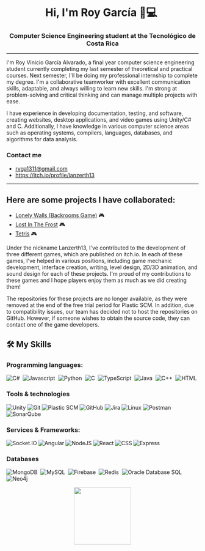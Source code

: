<h1 align="center">Hi, I'm Roy García 👋💻 <img height="40"</h1>
<h3 align="center">Computer Science Engineering student at the Tecnológico de Costa Rica</h3>

-------------------
I'm Roy Vinicio García Alvarado, a final year computer science engineering student currently completing my last semester of theoretical and practical courses. Next semester, I'll be doing my professional internship to complete my degree. I'm a collaborative teamworker with excellent communication skills, adaptable, and always willing to learn new skills. I'm strong at problem-solving and critical thinking and can manage multiple projects with ease. 
  
I have experience in developing documentation, testing, and software, creating websites, desktop applications, and video games using Unity/C# and C. Additionally, I have knowledge in various computer science areas such as operating systems, compilers, languages, databases, and algorithms for data analysis.
  
### Contact me
+ rvga1311@gmail.com
+ https://itch.io/profile/lanzerth13


-------------------
  
## Here are some projects I have collaborated:
+ [Lonely Walls (Backrooms Game)](https://juuzou13.itch.io/lonely-walls) :video_game:
+ [Lost In The Frost](https://juuzou13.itch.io/lostinthefrost) :video_game:
+ [Tetris](https://lanzerth13.itch.io/tetris) :video_game:
  
Under the nickname Lanzerth13, I've contributed to the development of three different games, which are published on itch.io. In each of these games, I've helped in various positions, including game mechanic development, interface creation, writing, level design, 2D/3D animation, and sound design for each of these projects. I'm proud of my contributions to these games and I hope players enjoy them as much as we did creating them!

The repositories for these projects are no longer available, as they were removed at the end of the free trial period for Plastic SCM. In addition, due to compatibility issues, our team has decided not to host the repositories on GitHub. However, if someone wishes to obtain the source code, they can contact one of the game developers.

## 🛠️ My Skills
### Programming languages:
![C#](https://img.shields.io/badge/C%23-239120?style=flat&logo=c-sharp&logoColor=white)&nbsp;
![Javascript](https://img.shields.io/badge/JavaScript-F7DF1E?style=flat&logo=javascript&logoColor=black)&nbsp;
![Python](https://img.shields.io/badge/-Python-05122A?style=flat&logo=python)&nbsp;
![C](https://img.shields.io/badge/C-00599C?style=flat&logo=c&logoColor=white)&nbsp;
![TypeScript](https://img.shields.io/badge/TypeScript-007ACC?style=flat&logo=typescript&logoColor=white)&nbsp;
![Java](https://img.shields.io/badge/Java-%23150458.svg?style=flat&logo=java&logoColor=orange)&nbsp;
![C++](https://img.shields.io/badge/-C++-05122A?style=flat&logo=C%2B%2B&logoColor=00599C)&nbsp;
![HTML](https://img.shields.io/badge/-HTML-E34F26?style=flat&logo=html5&logoColor=white)

### Tools & technologies
![Unity](https://img.shields.io/badge/-Unity-000000?style=flat&logo=unity&logoColor=white)
![Git](https://img.shields.io/badge/-Git-black?style=flat-square&logo=git)
![Plastic SCM](https://img.shields.io/badge/Plastic%20SCM-5849BE?style=flat&logo=plasticscm&logoColor=white&color=orange)
![GitHub](https://img.shields.io/badge/-GitHub-181717?style=flat-square&logo=github)
![Jira](https://img.shields.io/badge/Jira-0052CC?style=flat&logo=jira&logoColor=white)
![Linux](https://img.shields.io/badge/Linux-FCC624?style=flat&logo=linux&logoColor=black)
![Postman](https://img.shields.io/badge/Postman-FF6C37?style=flat&logo=postman&logoColor=white)
![SonarQube](https://img.shields.io/badge/SonarQube-4E9BCD?style=flat&logo=sonarqube&logoColor=white)


### Services & Frameworks:
![Socket.IO](https://img.shields.io/badge/Socket.IO-010101?style=flat&logo=socket-dot-io&logoColor=white)
![Angular](https://img.shields.io/badge/-Angular-DD0031?style=flat&logo=angular&logoColor=white)
![NodeJS](https://img.shields.io/badge/-NodeJS-339933?style=flat&logo=node.js&logoColor=white)
![React](https://img.shields.io/badge/-React-61DAFB?style=flat&logo=react&logoColor=black)
![CSS](https://img.shields.io/badge/-CSS-1572B6?style=flat&logo=css3&logoColor=white)
![Express](https://img.shields.io/badge/Express-000000?style=flat&logo=express&logoColor=white)



### Databases
![MongoDB](https://img.shields.io/badge/MongoDB-4EA94B?style=flat&logo=mongodb&logoColor=white)&nbsp;
![MySQL](https://img.shields.io/badge/MySQL-4479A1?style=flat&logo=mysql&logoColor=white)&nbsp;
![Firebase](https://img.shields.io/badge/Firebase-FFCA28?style=flat&logo=firebase&logoColor=black)&nbsp;
![Redis](https://img.shields.io/badge/Redis-DC382D?style=flat&logo=redis&logoColor=white)&nbsp;
![Oracle Database SQL](https://img.shields.io/badge/Oracle_SQL-F80000?style=flat&logo=oracle&logoColor=white)&nbsp;
![Neo4j](https://img.shields.io/badge/Neo4j-008CC1?style=flat&logo=neo4j&logoColor=white)&nbsp;

  
 <p align= "center">
  <img height= "150" src="https://github-readme-stats.vercel.app/api?username=rvga1311&theme=algolia&show_icons=true&include_all_commits=true" />
</p>
